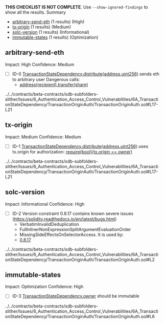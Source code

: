 **THIS CHECKLIST IS NOT COMPLETE**. Use `--show-ignored-findings` to show all the results.
Summary
 - [arbitrary-send-eth](#arbitrary-send-eth) (1 results) (High)
 - [tx-origin](#tx-origin) (1 results) (Medium)
 - [solc-version](#solc-version) (1 results) (Informational)
 - [immutable-states](#immutable-states) (1 results) (Optimization)
## arbitrary-send-eth
Impact: High
Confidence: Medium
 - [ ] ID-0
[TransactionStateDependency.distribute(address,uint256)](../../contracts/beta-contracts/sdb-subfolders-slither/Issues/6_Authentication_Access_Control_Vulnerabilities/6A_TransactionStateDependency/TransactionOriginAuth/TransactionOriginAuth.sol#L17-L21) sends eth to arbitrary user
	Dangerous calls:
	- [address(recipient).transfer(share)](../../contracts/beta-contracts/sdb-subfolders-slither/Issues/6_Authentication_Access_Control_Vulnerabilities/6A_TransactionStateDependency/TransactionOriginAuth/TransactionOriginAuth.sol#L20)

../../contracts/beta-contracts/sdb-subfolders-slither/Issues/6_Authentication_Access_Control_Vulnerabilities/6A_TransactionStateDependency/TransactionOriginAuth/TransactionOriginAuth.sol#L17-L21


## tx-origin
Impact: Medium
Confidence: Medium
 - [ ] ID-1
[TransactionStateDependency.distribute(address,uint256)](../../contracts/beta-contracts/sdb-subfolders-slither/Issues/6_Authentication_Access_Control_Vulnerabilities/6A_TransactionStateDependency/TransactionOriginAuth/TransactionOriginAuth.sol#L17-L21) uses tx.origin for authorization: [require(bool)(tx.origin == owner)](../../contracts/beta-contracts/sdb-subfolders-slither/Issues/6_Authentication_Access_Control_Vulnerabilities/6A_TransactionStateDependency/TransactionOriginAuth/TransactionOriginAuth.sol#L18)

../../contracts/beta-contracts/sdb-subfolders-slither/Issues/6_Authentication_Access_Control_Vulnerabilities/6A_TransactionStateDependency/TransactionOriginAuth/TransactionOriginAuth.sol#L17-L21


## solc-version
Impact: Informational
Confidence: High
 - [ ] ID-2
Version constraint 0.8.17 contains known severe issues (https://solidity.readthedocs.io/en/latest/bugs.html)
	- VerbatimInvalidDeduplication
	- FullInlinerNonExpressionSplitArgumentEvaluationOrder
	- MissingSideEffectsOnSelectorAccess.
It is used by:
	- [0.8.17](../../contracts/beta-contracts/sdb-subfolders-slither/Issues/6_Authentication_Access_Control_Vulnerabilities/6A_TransactionStateDependency/TransactionOriginAuth/TransactionOriginAuth.sol#L2)

../../contracts/beta-contracts/sdb-subfolders-slither/Issues/6_Authentication_Access_Control_Vulnerabilities/6A_TransactionStateDependency/TransactionOriginAuth/TransactionOriginAuth.sol#L2


## immutable-states
Impact: Optimization
Confidence: High
 - [ ] ID-3
[TransactionStateDependency.owner](../../contracts/beta-contracts/sdb-subfolders-slither/Issues/6_Authentication_Access_Control_Vulnerabilities/6A_TransactionStateDependency/TransactionOriginAuth/TransactionOriginAuth.sol#L6) should be immutable 

../../contracts/beta-contracts/sdb-subfolders-slither/Issues/6_Authentication_Access_Control_Vulnerabilities/6A_TransactionStateDependency/TransactionOriginAuth/TransactionOriginAuth.sol#L6



